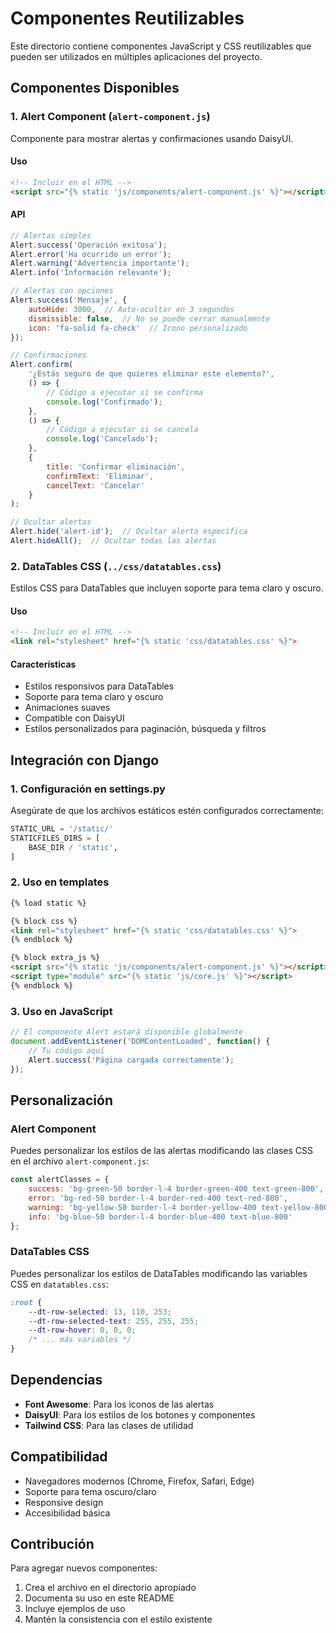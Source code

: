 # Componentes Reutilizables

Este directorio contiene componentes JavaScript y CSS reutilizables que pueden ser utilizados en múltiples aplicaciones del proyecto.

## Componentes Disponibles

### 1. Alert Component (`alert-component.js`)

Componente para mostrar alertas y confirmaciones usando DaisyUI.

#### Uso

```html
<!-- Incluir en el HTML -->
<script src="{% static 'js/components/alert-component.js' %}"></script>
```

#### API

```javascript
// Alertas simples
Alert.success('Operación exitosa');
Alert.error('Ha ocurrido un error');
Alert.warning('Advertencia importante');
Alert.info('Información relevante');

// Alertas con opciones
Alert.success('Mensaje', {
    autoHide: 3000,  // Auto-ocultar en 3 segundos
    dismissible: false,  // No se puede cerrar manualmente
    icon: 'fa-solid fa-check'  // Icono personalizado
});

// Confirmaciones
Alert.confirm(
    '¿Estás seguro de que quieres eliminar este elemento?',
    () => {
        // Código a ejecutar si se confirma
        console.log('Confirmado');
    },
    () => {
        // Código a ejecutar si se cancela
        console.log('Cancelado');
    },
    {
        title: 'Confirmar eliminación',
        confirmText: 'Eliminar',
        cancelText: 'Cancelar'
    }
);

// Ocultar alertas
Alert.hide('alert-id');  // Ocultar alerta específica
Alert.hideAll();  // Ocultar todas las alertas
```

### 2. DataTables CSS (`../css/datatables.css`)

Estilos CSS para DataTables que incluyen soporte para tema claro y oscuro.

#### Uso

```html
<!-- Incluir en el HTML -->
<link rel="stylesheet" href="{% static 'css/datatables.css' %}">
```

#### Características

- Estilos responsivos para DataTables
- Soporte para tema claro y oscuro
- Animaciones suaves
- Compatible con DaisyUI
- Estilos personalizados para paginación, búsqueda y filtros

## Integración con Django

### 1. Configuración en settings.py

Asegúrate de que los archivos estáticos estén configurados correctamente:

```python
STATIC_URL = '/static/'
STATICFILES_DIRS = [
    BASE_DIR / 'static',
]
```

### 2. Uso en templates

```html
{% load static %}

{% block css %}
<link rel="stylesheet" href="{% static 'css/datatables.css' %}">
{% endblock %}

{% block extra_js %}
<script src="{% static 'js/components/alert-component.js' %}"></script>
<script type="module" src="{% static 'js/core.js' %}"></script>
{% endblock %}
```

### 3. Uso en JavaScript

```javascript
// El componente Alert estará disponible globalmente
document.addEventListener('DOMContentLoaded', function() {
    // Tu código aquí
    Alert.success('Página cargada correctamente');
});
```

## Personalización

### Alert Component

Puedes personalizar los estilos de las alertas modificando las clases CSS en el archivo `alert-component.js`:

```javascript
const alertClasses = {
    success: 'bg-green-50 border-l-4 border-green-400 text-green-800',
    error: 'bg-red-50 border-l-4 border-red-400 text-red-800',
    warning: 'bg-yellow-50 border-l-4 border-yellow-400 text-yellow-800',
    info: 'bg-blue-50 border-l-4 border-blue-400 text-blue-800'
};
```

### DataTables CSS

Puedes personalizar los estilos de DataTables modificando las variables CSS en `datatables.css`:

```css
:root {
    --dt-row-selected: 13, 110, 253;
    --dt-row-selected-text: 255, 255, 255;
    --dt-row-hover: 0, 0, 0;
    /* ... más variables */
}
```

## Dependencias

- **Font Awesome**: Para los iconos de las alertas
- **DaisyUI**: Para los estilos de los botones y componentes
- **Tailwind CSS**: Para las clases de utilidad

## Compatibilidad

- Navegadores modernos (Chrome, Firefox, Safari, Edge)
- Soporte para tema oscuro/claro
- Responsive design
- Accesibilidad básica

## Contribución

Para agregar nuevos componentes:

1. Crea el archivo en el directorio apropiado
2. Documenta su uso en este README
3. Incluye ejemplos de uso
4. Mantén la consistencia con el estilo existente 